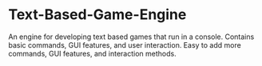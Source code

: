 Text-Based-Game-Engine
======================

An engine for developing text based games that run in a console. Contains basic commands, GUI features, and user interaction. Easy to add more commands, GUI features, and interaction methods.
